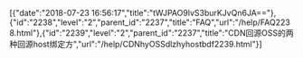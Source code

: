 [{"date":"2018-07-23 16:56:17","title":"tWJPAO9lvS3burKJvQn6JA=="},{"id":"2238","level":"2","parent_id":"2237","title":"FAQ","url":"/help/FAQ2238.html"},{"id":"2239","level":"2","parent_id":"2237","title":"CDN回源OSS的两种回源host绑定方","url":"/help/CDNhyOSSdlzhyhostbdf2239.html"}]